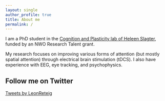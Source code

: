 ```yaml
---
layout: single
author_profile: true
title: About me
permalink: /
---
```


I am a PhD student in the [Cognition and Plasticity lab of Heleen Slagter](https://www.heleenslagter.com), funded by an NWO Research Talent grant.

My research focuses on improving various forms of attention (but mostly spatial attention) through electrical brain stimulation (tDCS). I also have experience with EEG, eye tracking, and psychophysics.

## Follow me on Twitter

<a class="twitter-timeline" data-height="600" href="https://twitter.com/LeonReteig?ref_src=twsrc%5Etfw">Tweets by LeonReteig</a> <script async src="https://platform.twitter.com/widgets.js" charset="utf-8"></script> 
